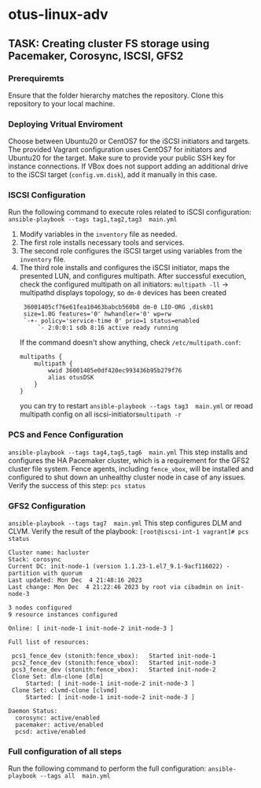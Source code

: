 # otus-linux-adv
## TASK: Creating cluster FS storage using Pacemaker, Corosync, ISCSI, GFS2

### Prerequiremts
Ensure that the folder hierarchy matches the repository. Clone this repository to your local machine.

### Deploying Vritual Enviroment
Choose between Ubuntu20 or CentOS7 for the iSCSI initiators and targets. The provided Vagrant configuration uses CentOS7 for initiators and Ubuntu20 for the target. Make sure to provide your public SSH key for instance connections. If VBox does not support adding an additional drive to the iSCSI target (`config.vm.disk`), add it manually in this case.

### ISCSI Configuration
Run the following command to execute roles related to iSCSI configuration:
`ansible-playbook --tags tag1,tag2,tag3  main.yml`
1. Modify variables in the `inventory` file as needed.
2. The first role installs necessary tools and services.
3. The second role configures the iSCSI target using variables from the `inventory` file.
4. The third role installs and configures the iSCSI initiator, maps the presented LUN, and configures multipath.
   After successful execution, check the configured multipath on all initiators:
   `multipath -ll` -> multipathd displays topology, so `dm-0` devices has been created
   ```
    36001405cf76e61fea10463babcb560b8 dm-0 LIO-ORG ,disk01
    size=1.0G features='0' hwhandler='0' wp=rw
    `-+- policy='service-time 0' prio=1 status=enabled
        `- 2:0:0:1 sdb 8:16 active ready running
    ```
    If the command doesn't show anything, check `/etc/multipath.conf`:
    ```
    multipaths {
        multipath {
            wwid 36001405e0df420ec993436b95b279f76
            alias otusDSK
        }
    }
    ```
    you can try to restart `ansible-playbook --tags tag3  main.yml` or reoad multipath config on all iscsi-initiators`multipath -r`

### PCS and Fence Configuration
`ansible-playbook --tags tag4,tag5,tag6  main.yml`
This step installs and configures the HA Pacemaker cluster, which is a requirement for the GFS2 cluster file system. Fence agents, including `fence_vbox`, will be installed and configured to shut down an unhealthy cluster node in case of any issues. Verify the success of this step:
`pcs status`

### GFS2 Configuration
`ansible-playbook --tags tag7  main.yml`
This step configures DLM and CLVM. Verify the result of the playbook:
`[root@iscsi-int-1 vagrant]# pcs status`
```
Cluster name: hacluster
Stack: corosync
Current DC: init-node-1 (version 1.1.23-1.el7_9.1-9acf116022) - partition with quorum
Last updated: Mon Dec  4 21:48:16 2023
Last change: Mon Dec  4 21:22:46 2023 by root via cibadmin on init-node-3

3 nodes configured
9 resource instances configured

Online: [ init-node-1 init-node-2 init-node-3 ]

Full list of resources:

 pcs1_fence_dev	(stonith:fence_vbox):	Started init-node-1
 pcs2_fence_dev	(stonith:fence_vbox):	Started init-node-3
 pcs3_fence_dev	(stonith:fence_vbox):	Started init-node-2
 Clone Set: dlm-clone [dlm]
     Started: [ init-node-1 init-node-2 init-node-3 ]
 Clone Set: clvmd-clone [clvmd]
     Started: [ init-node-1 init-node-2 init-node-3 ]

Daemon Status:
  corosync: active/enabled
  pacemaker: active/enabled
  pcsd: active/enabled
  ```


### Full configuration of all steps
Run the following command to perform the full configuration:
`ansible-playbook --tags all  main.yml`
